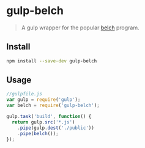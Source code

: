 # gulp-belch

> A gulp wrapper for the popular [belch](https://github.com/jessegavin/belch) program.

## Install

```bash
npm install --save-dev gulp-belch
```

## Usage

```js
//gulpfile.js
var gulp = require('gulp');
var belch = require('gulp-belch');

gulp.task('build', function() {
  return gulp.src('*.js')
    .pipe(gulp.dest('./public'))
    .pipe(belch());
});
```